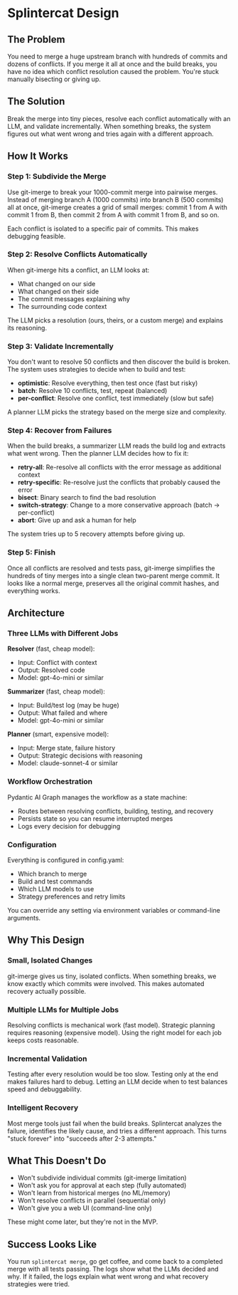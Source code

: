 # Splintercat Design

## The Problem

You need to merge a huge upstream branch with hundreds of commits and dozens of conflicts. If you merge it all at once and the build breaks, you have no idea which conflict resolution caused the problem. You're stuck manually bisecting or giving up.

## The Solution

Break the merge into tiny pieces, resolve each conflict automatically with an LLM, and validate incrementally. When something breaks, the system figures out what went wrong and tries again with a different approach.

## How It Works

### Step 1: Subdivide the Merge

Use git-imerge to break your 1000-commit merge into pairwise merges. Instead of merging branch A (1000 commits) into branch B (500 commits) all at once, git-imerge creates a grid of small merges: commit 1 from A with commit 1 from B, then commit 2 from A with commit 1 from B, and so on.

Each conflict is isolated to a specific pair of commits. This makes debugging feasible.

### Step 2: Resolve Conflicts Automatically

When git-imerge hits a conflict, an LLM looks at:
- What changed on our side
- What changed on their side
- The commit messages explaining why
- The surrounding code context

The LLM picks a resolution (ours, theirs, or a custom merge) and explains its reasoning.

### Step 3: Validate Incrementally

You don't want to resolve 50 conflicts and then discover the build is broken. The system uses strategies to decide when to build and test:

- **optimistic**: Resolve everything, then test once (fast but risky)
- **batch**: Resolve 10 conflicts, test, repeat (balanced)
- **per-conflict**: Resolve one conflict, test immediately (slow but safe)

A planner LLM picks the strategy based on the merge size and complexity.

### Step 4: Recover from Failures

When the build breaks, a summarizer LLM reads the build log and extracts what went wrong. Then the planner LLM decides how to fix it:

- **retry-all**: Re-resolve all conflicts with the error message as additional context
- **retry-specific**: Re-resolve just the conflicts that probably caused the error
- **bisect**: Binary search to find the bad resolution
- **switch-strategy**: Change to a more conservative approach (batch → per-conflict)
- **abort**: Give up and ask a human for help

The system tries up to 5 recovery attempts before giving up.

### Step 5: Finish

Once all conflicts are resolved and tests pass, git-imerge simplifies the hundreds of tiny merges into a single clean two-parent merge commit. It looks like a normal merge, preserves all the original commit hashes, and everything works.

## Architecture

### Three LLMs with Different Jobs

**Resolver** (fast, cheap model):
- Input: Conflict with context
- Output: Resolved code
- Model: gpt-4o-mini or similar

**Summarizer** (fast, cheap model):
- Input: Build/test log (may be huge)
- Output: What failed and where
- Model: gpt-4o-mini or similar

**Planner** (smart, expensive model):
- Input: Merge state, failure history
- Output: Strategic decisions with reasoning
- Model: claude-sonnet-4 or similar

### Workflow Orchestration

Pydantic AI Graph manages the workflow as a state machine:
- Routes between resolving conflicts, building, testing, and recovery
- Persists state so you can resume interrupted merges
- Logs every decision for debugging

### Configuration

Everything is configured in config.yaml:
- Which branch to merge
- Build and test commands
- Which LLM models to use
- Strategy preferences and retry limits

You can override any setting via environment variables or command-line arguments.

## Why This Design

### Small, Isolated Changes

git-imerge gives us tiny, isolated conflicts. When something breaks, we know exactly which commits were involved. This makes automated recovery actually possible.

### Multiple LLMs for Multiple Jobs

Resolving conflicts is mechanical work (fast model). Strategic planning requires reasoning (expensive model). Using the right model for each job keeps costs reasonable.

### Incremental Validation

Testing after every resolution would be too slow. Testing only at the end makes failures hard to debug. Letting an LLM decide when to test balances speed and debuggability.

### Intelligent Recovery

Most merge tools just fail when the build breaks. Splintercat analyzes the failure, identifies the likely cause, and tries a different approach. This turns "stuck forever" into "succeeds after 2-3 attempts."

## What This Doesn't Do

- Won't subdivide individual commits (git-imerge limitation)
- Won't ask you for approval at each step (fully automated)
- Won't learn from historical merges (no ML/memory)
- Won't resolve conflicts in parallel (sequential only)
- Won't give you a web UI (command-line only)

These might come later, but they're not in the MVP.

## Success Looks Like

You run `splintercat merge`, go get coffee, and come back to a completed merge with all tests passing. The logs show what the LLMs decided and why. If it failed, the logs explain what went wrong and what recovery strategies were tried.
